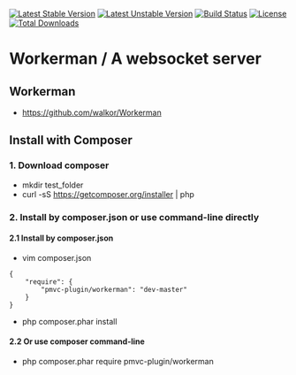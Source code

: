 [![Latest Stable Version](https://poser.pugx.org/pmvc-plugin/workerman/v/stable)](https://packagist.org/packages/pmvc-plugin/workerman) 
[![Latest Unstable Version](https://poser.pugx.org/pmvc-plugin/workerman/v/unstable)](https://packagist.org/packages/pmvc-plugin/workerman) 
[![Build Status](https://travis-ci.org/pmvc-plugin/workerman.svg?branch=master)](https://travis-ci.org/pmvc-plugin/workerman)
[![License](https://poser.pugx.org/pmvc-plugin/workerman/license)](https://packagist.org/packages/pmvc-plugin/workerman)
[![Total Downloads](https://poser.pugx.org/pmvc-plugin/workerman/downloads)](https://packagist.org/packages/pmvc-plugin/workerman) 

Workerman / A websocket server
===============

## Workerman
   * https://github.com/walkor/Workerman

## Install with Composer
### 1. Download composer
   * mkdir test_folder
   * curl -sS https://getcomposer.org/installer | php

### 2. Install by composer.json or use command-line directly
#### 2.1 Install by composer.json
   * vim composer.json
```
{
    "require": {
        "pmvc-plugin/workerman": "dev-master"
    }
}
```
   * php composer.phar install

#### 2.2 Or use composer command-line
   * php composer.phar require pmvc-plugin/workerman

